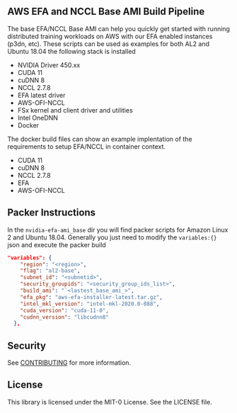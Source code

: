 ## AWS EFA and NCCL Base AMI Build Pipeline
The base EFA/NCCL Base AMI can help you quickly get started with running distributed training workloads on AWS with our EFA enabled instances (p3dn, etc).
These scripts can be used as examples for both AL2 and Ubuntu 18.04 the following stack is installed 

- NVIDIA Driver 450.xx
- CUDA 11
- cuDNN 8
- NCCL 2.7.8
- EFA latest driver
- AWS-OFI-NCCL 
- FSx kernel and client driver and utilities
- Intel OneDNN
- Docker

The docker build files can show an example implentation of the requirements to setup EFA/NCCL in container context.

- CUDA 11
- cuDNN 8
- NCCL 2.7.8
- EFA
- AWS-OFI-NCCL

## Packer Instructions
In the `nvidia-efa-ami_base` dir you will find packer scripts for Amazon Linux 2 and Ubuntu 18.04. Generally you just need to modify the `variables:{}` json and execute the packer build
````json
"variables": {
    "region": "<region>",
    "flag": "al2-base",
    "subnet_id": "<subnetid>",
    "security_groupids": "<security_group_ids_list>",
    "build_ami": "`<lastest_base_ami_>",
    "efa_pkg": "aws-efa-installer-latest.tar.gz",
    "intel_mkl_version": "intel-mkl-2020.0-088",
    "cuda_version": "cuda-11-0",
    "cudnn_version": "libcudnn8"
  },
````  

## Security

See [CONTRIBUTING](CONTRIBUTING.md#security-issue-notifications) for more information.

## License

This library is licensed under the MIT-0 License. See the LICENSE file.


